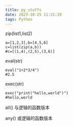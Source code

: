 ```yaml
---
title: py_stuffs
date: 2023-10-25 11:21:29
tags: Python
---
```

zip(list1,list2)

```py3
a=[1,2,3],b=[4,5,6]
c=list(zip(a,b))
#c=[(1,4),(2,5),(3,6)]
```

eval(str)

```py3
eval("1+2*3/4")
#2.5
```

exec(str)

```py3
exec("print("hello,world")")
#hello,world
```

all() 与逻辑的函数版本


any() 或逻辑的函数版本